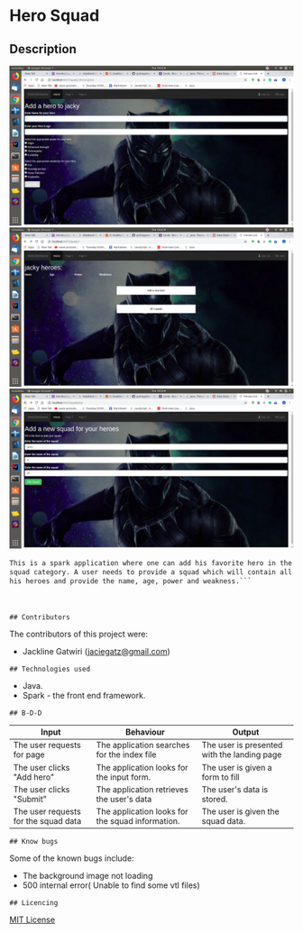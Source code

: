 # Hero Squad
## Description

![](screenshot/s1.png)
![](screenshot/s2.png)
![](screenshot/s3.png)


```
This is a spark application where one can add his favorite hero in the squad category. A user needs to provide a squad which will contain all his heroes and provide the name, age, power and weakness.```



## Contributors
```
The contributors of this project were:
* Jackline Gatwiri (jaciegatz@gmail.com)
```
## Technologies used
```
* Java.
* Spark - the front end framework.
```
## B-D-D
```
| Input                                | Behaviour                                        | Output                                      |
|--------------------------------------|--------------------------------------------------|---------------------------------------------|
| The user requests for page           | The application searches for the index file      | The user is presented with the landing page |
| The user clicks "Add hero"           | The application looks for the input form.        | The user is given a form to fill            |
| The user clicks "Submit"             | The application retrieves the user's data        | The user's data is stored.                  |
| The user requests for the squad data | The application looks for the squad information. | The user is given the squad data.           |
```
## Know bugs
```
Some of the known bugs include:
* The background image not loading
* 500 internal error( Unable to find some vtl files)
```
## Licencing
```
[MIT License](https://choosealicense.com/licenses/mit/)

```
